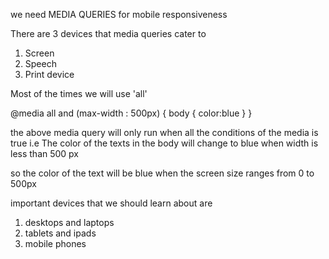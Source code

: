we need MEDIA QUERIES for mobile responsiveness

There are 3 devices that media queries cater to

1. Screen
2. Speech
3. Print device

Most of the times we will use 'all'

@media all and (max-width : 500px) {
body {
color:blue
}
}

the above media query will only run when all the conditions of the media is true i.e
The color of the texts in the body will change to blue when width is less than 500 px

so the color of the text will be blue when the screen size ranges from 0 to 500px

important devices that we should learn about are

1.  desktops and laptops
2.  tablets and ipads
3.  mobile phones
